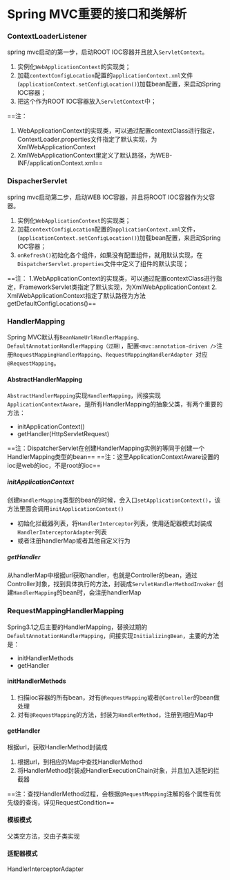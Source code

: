 # Spring MVC重要的接口和类解析
### ContextLoaderListener
spring mvc启动的第一步，启动ROOT IOC容器并且放入`ServletContext`。

1. 实例化`WebApplicationContext`的实现类；
2. 加载`contextConfigLocation`配置的`applicationContext.xml`文件(`applicationContext.setConfigLocation()`)加载bean配置，来启动Spring IOC容器；
3. 把这个作为ROOT IOC容器放入`ServletContext`中；

==注：
1. WebApplicationContext的实现类，可以通过配置contextClass进行指定，ContextLoader.properties文件指定了默认实现，为XmlWebApplicationContext
2. XmlWebApplicationContext里定义了默认路径，为WEB-INF/applicationContext.xml==


### DispacherServlet
spring mvc启动第二步，启动WEB IOC容器，并且将ROOT IOC容器作为父容器。

1. 实例化`WebApplicationContext`的实现类；
2. 加载`contextConfigLocation`配置的`applicationContext.xml`文件，(`applicationContext.setConfigLocation()`)加载bean配置，来启动Spring IOC容器；
3. `onRefresh()`初始化各个组件，如果没有配置组件，就用默认实现，在`DispatcherServlet.properties`文件中定义了组件的默认实现；

==注：
1.WebApplicationContext的实现类，可以通过配置contextClass进行指定，FrameworkServlet类指定了默认实现，为XmlWebApplicationContext
2. XmlWebApplicationContext指定了默认路径为方法getDefaultConfigLocations()==


### HandlerMapping
Spring MVC默认有`BeanNameUrlHandlerMapping、DefaultAnnotationHandlerMapping（过期）`，配置`<mvc:annotation-driven />`注册`RequestMappingHandlerMapping`、`RequestMappingHandlerAdapter
`对应`@RequestMapping`。
#### AbstractHandlerMapping
`AbstractHandlerMapping`实现`HandlerMapping`，间接实现`ApplicationContextAware`，是所有HandlerMapping的抽象父类，有两个重要的方法：

* initApplicationContext()
* getHandler(HttpServletRequest)

==注：DispatcherServlet在创建HandlerMapping实例的等同于创建一个HandlerMapping类型的bean==
==注：这里ApplicationContextAware设置的ioc是web的ioc，不是root的ioc==

##### initApplicationContext
创建`HandlerMapping`类型的bean的时候，会入口`setApplicationContext()`，该方法里面会调用`initApplicationContext()`

* 初始化拦截器列表，将`HandlerInterceptor`列表，使用适配器模式封装成`HandlerInterceptorAdapter`列表
* 或者注册handlerMap或者其他自定义行为

##### getHandler
从handlerMap中根据url获取handler，也就是Controller的bean，通过Controller对象，找到具体执行的方法，封装成`ServletHandlerMethodInvoker`
创建`HandlerMapping`的bean时，会注册handlerMap

### RequestMappingHandlerMapping
Spring3.1之后主要的HandlerMapping，替换过期的`DefaultAnnotationHandlerMapping`，间接实现`InitializingBean`，主要的方法是：

* initHandlerMethods
* getHandler

#### initHandlerMethods

1. 扫描ioc容器的所有bean，对有`@RequestMapping`或者`@Controller`的bean做处理
2. 对有`@RequestMapping`的方法，封装为`HandlerMethod`，注册到相应Map中

#### getHandler
根据url，获取HandlerMethod封装成

1. 根据url，到相应的Map中查找HandlerMethod
2. 将HandlerMethod封装成HandlerExecutionChain对象，并且加入适配的拦截器

==注：查找HandlerMethod过程，会根据`@RequestMapping`注解的各个属性有优先级的查询，详见RequestCondition==

#### 模板模式
父类空方法，交由子类实现
#### 适配器模式
HandlerInterceptorAdapter



